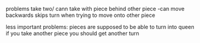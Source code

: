 
problems
take two/ cann take with piece behind other piece
-can move backwards
skips turn when trying to move onto other piece

less important problems:
pieces are supposed to be able to turn into queen
if you take another piece you should get another turn
